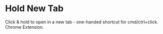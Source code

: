 # Hold New Tab
Click &amp; hold to open in a new tab - one-handed shortcut for cmd/ctrl+click. Chrome Extension.
